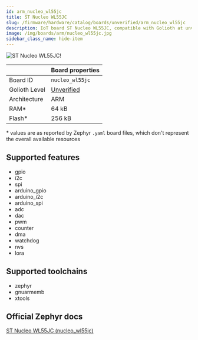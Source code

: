 ```yaml
---
id: arm_nucleo_wl55jc
title: ST Nucleo WL55JC
slug: /firmware/hardware/catalog/boards/unverified/arm_nucleo_wl55jc
description: IoT board ST Nucleo WL55JC, compatible with Golioth at unverified level.
image: /img/boards/arm/nucleo_wl55jc.jpg
sidebar_class_name: hide-item
---
```


[//]: # (This is an auto-generated file, do not edit! Changes to it will be lost upon re-generation)

![ST Nucleo WL55JC!](/img/boards/arm/nucleo_wl55jc.jpg "ST Nucleo WL55JC")

|                | Board properties     |
| -------------  | -------------------- |
| Board ID       | `nucleo_wl55jc` |
| Golioth Level  | [Unverified](/firmware/hardware#unverified-boards) |
| Architecture   | ARM |
| RAM*           | 64 kB |
| Flash*         | 256 kB |

\* values are as reported by Zephyr `.yaml` board files, which don't represent the overall available resources



## Supported features

* gpio
* i2c
* spi
* arduino_gpio
* arduino_i2c
* arduino_spi
* adc
* dac
* pwm
* counter
* dma
* watchdog
* nvs
* lora

## Supported toolchains

* zephyr
* gnuarmemb
* xtools

## Official Zephyr docs

[ST Nucleo WL55JC (nucleo_wl55jc)](https://docs.zephyrproject.org/3.6.0/boards/arm/nucleo_wl55jc/doc/index.html)
